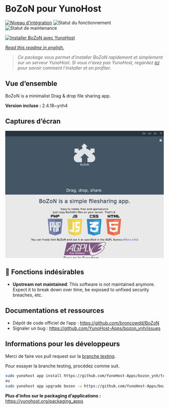 <!--
N.B.: This README was automatically generated by https://github.com/YunoHost/apps/tree/master/tools/README-generator
It shall NOT be edited by hand.
-->

# BoZoN pour YunoHost

[![Niveau d’intégration](https://dash.yunohost.org/integration/bozon.svg)](https://dash.yunohost.org/appci/app/bozon) ![Statut du fonctionnement](https://ci-apps.yunohost.org/ci/badges/bozon.status.svg) ![Statut de maintenance](https://ci-apps.yunohost.org/ci/badges/bozon.maintain.svg)

[![Installer BoZoN avec YunoHost](https://install-app.yunohost.org/install-with-yunohost.svg)](https://install-app.yunohost.org/?app=bozon)

*[Read this readme in english.](./README.md)*

> *Ce package vous permet d’installer BoZoN rapidement et simplement sur un serveur YunoHost.
Si vous n’avez pas YunoHost, regardez [ici](https://yunohost.org/#/install) pour savoir comment l’installer et en profiter.*

## Vue d’ensemble

BoZoN is a minimalist Drag & drop file sharing app.


**Version incluse :** 2.4.18~ynh4

## Captures d’écran

![Capture d’écran de BoZoN](./doc/screenshots/bozon_screenshot.png)

## :red_circle: Fonctions indésirables

- **Upstream not maintained**: This software is not maintained anymore. Expect it to break down over time, be exposed to unfixed security breaches, etc.

## Documentations et ressources

* Dépôt de code officiel de l’app : <https://github.com/broncowdd/BoZoN>
* Signaler un bug : <https://github.com/YunoHost-Apps/bozon_ynh/issues>

## Informations pour les développeurs

Merci de faire vos pull request sur la [branche testing](https://github.com/YunoHost-Apps/bozon_ynh/tree/testing).

Pour essayer la branche testing, procédez comme suit.

``` bash
sudo yunohost app install https://github.com/YunoHost-Apps/bozon_ynh/tree/testing --debug
ou
sudo yunohost app upgrade bozon -u https://github.com/YunoHost-Apps/bozon_ynh/tree/testing --debug
```

**Plus d’infos sur le packaging d’applications :** <https://yunohost.org/packaging_apps>